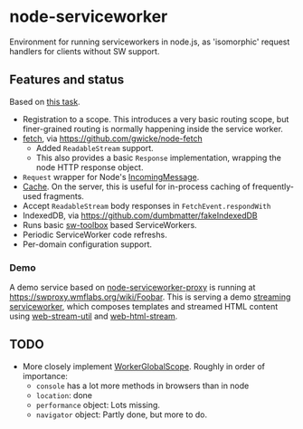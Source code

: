# node-serviceworker
Environment for running serviceworkers in node.js, as 'isomorphic' request handlers for clients without SW support.

## Features and status

Based on [this task](https://phabricator.wikimedia.org/T116126).

- Registration to a scope. This introduces a very basic routing scope, but finer-grained routing is normally happening inside the service worker.
- [fetch](https://fetch.spec.whatwg.org), via https://github.com/gwicke/node-fetch
    - Added `ReadableStream` support.
    - This also provides a basic `Response` implementation, wrapping the node HTTP response object.
- `Request` wrapper for Node's [IncomingMessage](https://nodejs.org/api/http.html#http_http_incomingmessage).
- [Cache](http://www.w3.org/TR/service-workers/#cache-objects). On the server, this is useful for in-process caching of frequently-used fragments.
- Accept `ReadableStream` body responses in `FetchEvent.respondWith`
- IndexedDB, via https://github.com/dumbmatter/fakeIndexedDB
- Runs basic [sw-toolbox](https://github.com/GoogleChrome/sw-toolbox) based
    ServiceWorkers.
- Periodic ServiceWorker code refreshs.
- Per-domain configuration support.

### Demo

A demo service based on
[node-serviceworker-proxy](https://github.com/gwicke/node-serviceworker-proxy) is running at https://swproxy.wmflabs.org/wiki/Foobar. This is
serving a demo [streaming
serviceworker](https://github.com/gwicke/streaming-serviceworker-playground/blob/master/lib/sw.js),
which composes templates and streamed HTML content using
[web-stream-util](https://github.com/wikimedia/web-stream-util) and
[web-html-stream](https://github.com/wikimedia/web-html-stream).

## TODO

- More closely implement
    [WorkerGlobalScope](https://developer.mozilla.org/en-US/docs/Web/API/WorkerGlobalScope). Roughly in order of importance:
    - `console` has a lot more methods in browsers than in node
    - `location`: done
    - `performance` object: Lots missing.
    - `navigator` object: Partly done, but more to do.

